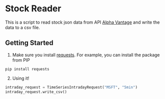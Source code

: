 # Stock Reader

This is a script to read stock  json data from API [Alpha Vantage](https://www.alphavantage.co/) and write the data to
a csv file.

## Getting Started
1. Make sure you install [requests](https://2.python-requests.org/en/master/). For example, you can install the package from PIP
```shell
pip install requests
```
2. Using it!
```python
intraday_request = TimeSeriesIntradayRequest("MSFT", "5min")
intraday_request.write_csv()
```